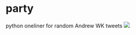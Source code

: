 # party
python oneliner for random Andrew WK tweets
<img src="https://pbs.twimg.com/profile_images/695058179823124480/6ry31Bu8_400x400.png"></img>
